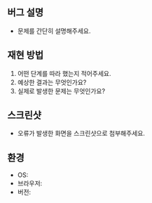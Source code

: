 
## 버그 설명
- 문제를 간단히 설명해주세요.

## 재현 방법
1. 어떤 단계를 따라 했는지 적어주세요.
2. 예상한 결과는 무엇인가요?
3. 실제로 발생한 문제는 무엇인가요?

## 스크린샷
- 오류가 발생한 화면을 스크린샷으로 첨부해주세요.

## 환경
- OS:
- 브라우저:
- 버전: 